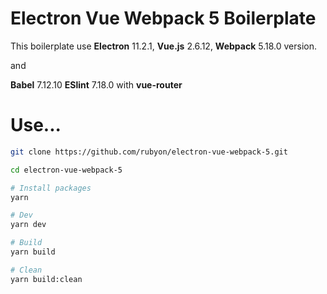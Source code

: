 # Electron Vue Webpack 5 Boilerplate
This boilerplate use **Electron** 11.2.1, **Vue.js** 2.6.12, **Webpack** 5.18.0 version.

and

**Babel** 7.12.10
**ESlint** 7.18.0
with **vue-router**

# Use...
```bash
git clone https://github.com/rubyon/electron-vue-webpack-5.git

cd electron-vue-webpack-5

# Install packages
yarn

# Dev
yarn dev

# Build
yarn build

# Clean
yarn build:clean
```